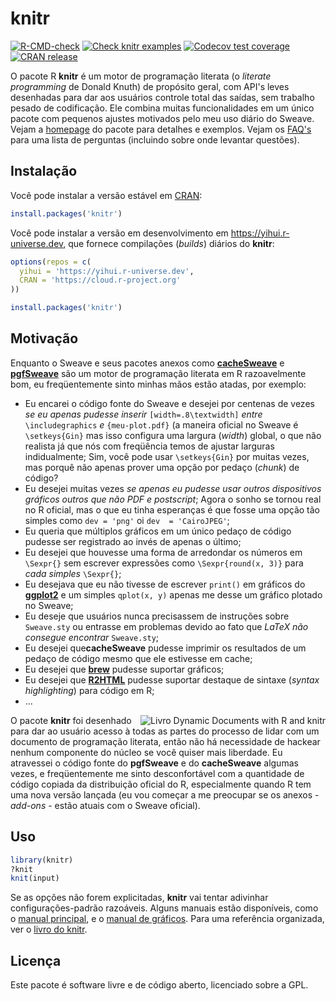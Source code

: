 # knitr

<!-- badges: start -->
[![R-CMD-check](https://github.com/yihui/knitr/actions/workflows/R-CMD-check.yaml/badge.svg)](https://github.com/yihui/knitr/actions/workflows/R-CMD-check.yaml)
[![Check knitr examples](https://github.com/yihui/knitr/actions/workflows/knitr-examples.yaml/badge.svg)](https://github.com/yihui/knitr/actions/workflows/knitr-examples.yaml)
[![Codecov test coverage](https://codecov.io/gh/yihui/knitr/branch/master/graph/badge.svg)](https://app.codecov.io/gh/yihui/knitr?branch=master)
[![CRAN release](https://www.r-pkg.org/badges/version/knitr)](https://cran.r-project.org/package=knitr)
<!-- badges: end -->

O pacote R **knitr** é um motor de programação literata (o *literate programming* de Donald Knuth) de propósito geral, com API's leves desenhadas para dar aos usuários controle total das saídas, sem trabalho pesado de codificação. Ele combina muitas funcionalidades em um único pacote com pequenos ajustes motivados pelo meu uso diário do Sweave. Vejam a [homepage](https://yihui.org/knitr/) do pacote para detalhes e exemplos. Vejam os [FAQ's](https://yihui.org/knitr/faq/) para uma lista de perguntas (incluindo sobre onde levantar questões).

## Instalação

Você pode instalar a versão estável em [CRAN](https://cran.r-project.org/package=knitr):

```r
install.packages('knitr')
```

Você pode instalar a versão em desenvolvimento em <https://yihui.r-universe.dev>, que fornece compilações (*builds*) diários do **knitr**:

```r
options(repos = c(
  yihui = 'https://yihui.r-universe.dev',
  CRAN = 'https://cloud.r-project.org'
))

install.packages('knitr')
```

## Motivação

Enquanto o Sweave e seus pacotes anexos como
[**cacheSweave**](https://cran.r-project.org/package=cacheSweave) e
[**pgfSweave**](https://cran.r-project.org/package=pgfSweave) são um motor 
de programação literata em R razoavelmente bom, eu freqüentemente sinto
minhas mãos estão atadas, por exemplo:

- Eu encarei o código fonte do Sweave e desejei por centenas de vezes 
  *se eu apenas pudesse inserir* `[width=.8\textwidth]` *entre*
  `\includegraphics` *e* `{meu-plot.pdf}` (a maneira oficial no Sweave é
  `\setkeys{Gin}` mas isso configura uma largura (*width*) global, o que
  não realista já que nós com freqüência temos de ajustar larguras
  indidualmente; Sim, você pode usar `\setkeys{Gin}` por muitas vezes,
  mas porquê não apenas prover uma opção por pedaço (*chunk*) de código?
- Eu desejei muitas vezes *se apenas eu pudesse usar outros dispositivos 
  gráficos outros que não PDF e postscript*; Agora o sonho se tornou real
  no R oficial, mas o que eu tinha esperanças é que fosse uma opção tão
  simples como `dev = 'png'` oi `dev  = 'CairoJPEG'`;
- Eu queria que múltiplos gráficos em um único pedaço de código pudesse
  ser registrado ao invés de apenas o último;
- Eu desejei que houvesse uma forma de arredondar os números em `\Sexpr{}`
  sem escrever expressões como `\Sexpr{round(x, 3)}` para *cada simples*
  `\Sexpr{}`;
- Eu desejava que eu não tivesse de escrever `print()` em gráficos do
  [**ggplot2**](https://cran.r-project.org/package=ggplot2) e um simples
  `qplot(x, y)` apenas me desse um gráfico plotado no Sweave;
- Eu deseje que usuários nunca precisassem de instruções sobre `Sweave.sty`
  ou entrasse em problemas devido ao fato que *LaTeX não consegue encontrar*
  `Sweave.sty`;
- Eu desejei que**cacheSweave** pudesse imprimir os resultados de um pedaço
  de código mesmo que ele estivesse em cache;
- Eu desejei que [**brew**](https://cran.r-project.org/package=brew) pudesse
  suportar gráficos;
- Eu desejei que [**R2HTML**](https://cran.r-project.org/package=R2HTML)
  pudesse suportar destaque de sintaxe (*syntax highlighting*) para código
  em R;
- ...


[<img src="http://i.imgur.com/yYw46aF.jpg" align="right" alt="Livro Dynamic Documents with R and knitr" />](https://www.amazon.com/dp/1498716962/)

O pacote  **knitr** foi desenhado para dar ao usuário acesso à todas as partes do processo de lidar com um documento de programação literata, então não há
necessidade de hackear nenhum componente do núcleo se você quiser mais liberdade.
Eu atravessei o código fonte do **pgfSweave** e do **cacheSweave** algumas vezes,
e freqüentemente me sinto desconfortável com a quantidade de código copiada
da distribuição oficial do R, especialmente quando R tem uma nova versão lançada
(eu vou começar a me preocupar se os anexos - *add-ons* - estão atuais com o
Sweave oficial).

## Uso

```r
library(knitr)
?knit
knit(input)
```

Se as opções não forem explicitadas, **knitr** vai tentar adivinhar
configurações-padrão razoáveis. Alguns manuais estão disponíveis, como o
[manual principal](https://yihui.org/knitr/demo/manual/), e o [manual de gráficos](https://yihui.org/knitr/demo/graphics/). Para uma referência
organizada, ver o [livro do knitr](https://www.amazon.com/dp/1498716962/).

## Licença

Este pacote é software livre e de código aberto, licenciado sobre a GPL.

